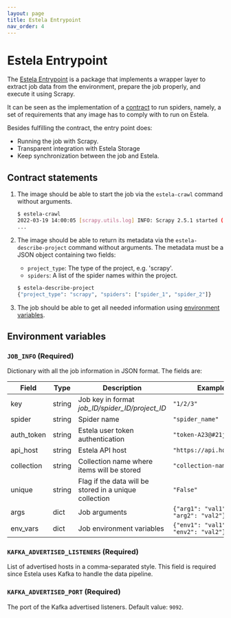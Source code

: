 ```yaml
---
layout: page
title: Estela Entrypoint
nav_order: 4
---
```


# Estela Entrypoint

The [Estela Entrypoint](https://github.com/bitmakerla/estela-entrypoint)
is a package that implements a wrapper layer to extract job data from the environment,
prepare the job properly, and execute it using Scrapy.

It can be seen as the implementation of a [contract](#contract-statements) to run
spiders, namely, a set of requirements that any image has to comply with to run
on Estela.

Besides fulfilling the contract, the entry point does:
- Running the job with Scrapy.
- Transparent integration with Estela Storage
- Keep synchronization between the job and Estela.

## Contract statements

1. The image should be able to start the job via the `estela-crawl` command without
   arguments.
   ```bash
   $ estela-crawl
   2022-03-19 14:00:05 [scrapy.utils.log] INFO: Scrapy 2.5.1 started (bot: books)
   ...
   ```
2. The image should be able to return its metadata via the `estela-describe-project`
   command without arguments. The metadata must be a JSON object containing two
   fields:
   - `project_type`: The type of the project, e.g. 'scrapy'.
   - `spiders`: A list of the spider names within the project.

   ```bash
   $ estela-describe-project
   {"project_type": "scrapy", "spiders": ["spider_1", "spider_2"]}
   ```
3. The job should be able to get all needed information using
   [environment variables](#environment-variables).

## Environment variables

### `JOB_INFO` (Required)

Dictionary with all the job information in JSON format. The fields are:

| Field | Type | Description | Example | Required |
| - | - | - | - | - |
| key | string | Job key in format *job_ID/spider_ID/project_ID* | `"1/2/3"` | Yes |
| spider | string | Spider name | `"spider_name"` | Yes |
| auth\_token | string | Estela user token authentication | `"token-A23@#21j"` | Yes |
| api\_host | string | Estela API host | `"https://api.host.com"` | Yes |
| collection | string | Collection name where items will be stored | `"collection-name"` | Yes |
| unique | string | Flag if the data will be stored in a unique collection | `"False"` | Only for cronjobs |
| args | dict | Job arguments | `{"arg1": "val1", "arg2": "val2"}` | No |
| env_vars | dict | Job environment variables | `{"env1": "val1", "env2": "val2"}` | No |

### `KAFKA_ADVERTISED_LISTENERS` (Required)

List of advertised hosts in a comma-separated style.
This field is required since Estela uses Kafka to handle the data pipeline.

### `KAFKA_ADVERTISED_PORT` (Required)

The port of the Kafka advertised listeners. Default value: `9092`.

